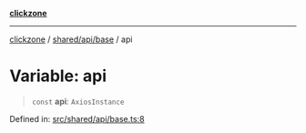 [**clickzone**](../../../../README.md)

***

[clickzone](../../../../README.md) / [shared/api/base](../README.md) / api

# Variable: api

> `const` **api**: `AxiosInstance`

Defined in: [src/shared/api/base.ts:8](https://github.com/MaximBri/ClickZone/blob/20f3f0d061a7c50a96ed5bba64acbc325a456072/client/src/shared/api/base.ts#L8)

